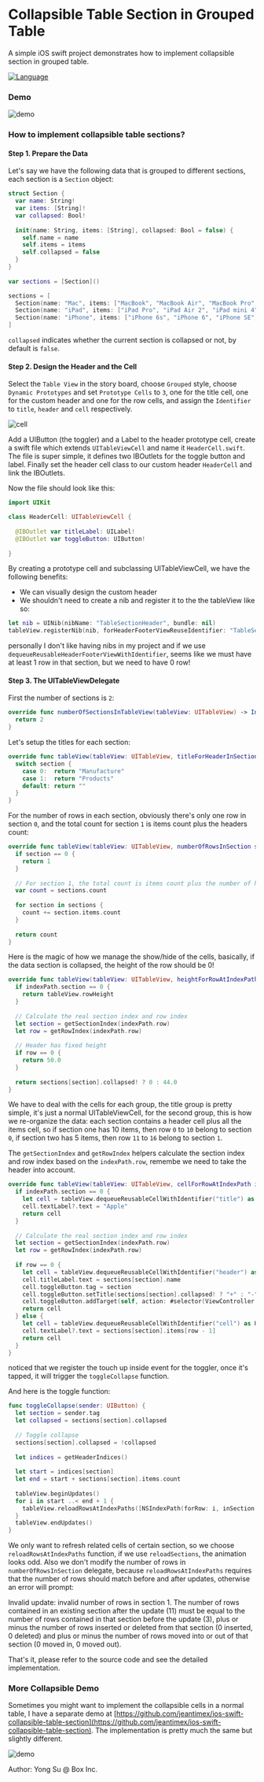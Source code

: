 # Collapsible Table Section in Grouped Table
A simple iOS swift project demonstrates how to implement collapsible section in grouped table.

[![Language](https://img.shields.io/badge/Swift-2.2-orange.svg?style=flat)]()

### Demo ###
![demo](screenshots/demo.gif)<br />

### How to implement collapsible table sections? ###

#### Step 1. Prepare the Data ####

Let's say we have the following data that is grouped to different sections, each section is a `Section` object:

```swift
struct Section {
  var name: String!
  var items: [String]!
  var collapsed: Bool!
    
  init(name: String, items: [String], collapsed: Bool = false) {
    self.name = name
    self.items = items
    self.collapsed = false
  }
}
    
var sections = [Section]()

sections = [
  Section(name: "Mac", items: ["MacBook", "MacBook Air", "MacBook Pro", "iMac", "Mac Pro", "Mac mini", "Accessories", "OS X El Capitan"]),
  Section(name: "iPad", items: ["iPad Pro", "iPad Air 2", "iPad mini 4", "Accessories"]),
  Section(name: "iPhone", items: ["iPhone 6s", "iPhone 6", "iPhone SE", "Accessories"])
]
```
`collapsed` indicates whether the current section is collapsed or not, by default is `false`.

#### Step 2. Design the Header and the Cell ####

Select the `Table View` in the story board, choose `Grouped` style, choose `Dynamic Prototypes` and set `Prototype Cells` to `3`, one for the title cell, one for the custom header and one for the row cells, and assign the `Identifier` to `title`, `header` and `cell` respectively.

![cell](screenshots/cells.png)<br />

Add a UIButton (the toggler) and a Label to the header prototype cell, create a swift file which extends `UITableViewCell` and name it `HeaderCell.swift`. The file is super simple, it defines two IBOutlets for the toggle button and label. Finally set the header cell class to our custom header `HeaderCell` and link the IBOutlets.

Now the file should look like this:

```swift
import UIKit

class HeaderCell: UITableViewCell {
    
  @IBOutlet var titleLabel: UILabel!
  @IBOutlet var toggleButton: UIButton!
    
}
```

By creating a prototype cell and subclassing UITableViewCell, we have the following benefits:
* We can visually design the custom header
* We shouldn't need to create a nib and register it to the the tableView like so:

```swift
let nib = UINib(nibName: "TableSectionHeader", bundle: nil)
tableView.registerNib(nib, forHeaderFooterViewReuseIdentifier: "TableSectionHeader")
```

personally I don't like having nibs in my project and if we use `dequeueReusableHeaderFooterViewWithIdentifier`, seems like we must have at least 1 row in that section, but we need to have 0 row!

#### Step 3. The UITableViewDelegate  ####

First the number of sections is `2`:

```swift
override func numberOfSectionsInTableView(tableView: UITableView) -> Int {
  return 2
}
```

Let's setup the titles for each section:

```swift
override func tableView(tableView: UITableView, titleForHeaderInSection section: Int) -> String? {
  switch section {
    case 0:  return "Manufacture"
    case 1:  return "Products"
    default: return ""
  }
}
```

For the number of rows in each section, obviously there's only one row in section `0`, and the total count for section `1` is items count plus the headers count:

```swift
override func tableView(tableView: UITableView, numberOfRowsInSection section: Int) -> Int {
  if section == 0 {
    return 1
  }
  
  // For section 1, the total count is items count plus the number of headers
  var count = sections.count
  
  for section in sections {
    count += section.items.count
  }
  
  return count
}
```

Here is the magic of how we manage the show/hide of the cells, basically, if the data section is collapsed, the height of the row should be 0!

```swift
override func tableView(tableView: UITableView, heightForRowAtIndexPath indexPath: NSIndexPath) -> CGFloat {
  if indexPath.section == 0 {
    return tableView.rowHeight
  }
  
  // Calculate the real section index and row index
  let section = getSectionIndex(indexPath.row)
  let row = getRowIndex(indexPath.row)
  
  // Header has fixed height
  if row == 0 {
    return 50.0
  }
  
  return sections[section].collapsed! ? 0 : 44.0
}
```

We have to deal with the cells for each group, the title group is pretty simple, it's just a normal UITableViewCell, for the second group, this is how we re-organize the data: each section contains a header cell plus all the items cell, so if section one has 10 items, then row `0` to `10` belong to section `0`, if section two has 5 items, then row `11` to `16` belong to section `1`.

The `getSectionIndex` and `getRowIndex` helpers calculate the section index and row index based on the `indexPath.row`, remembe we need to take the header into account.

```swift
override func tableView(tableView: UITableView, cellForRowAtIndexPath indexPath: NSIndexPath) -> UITableViewCell {
  if indexPath.section == 0 {
    let cell = tableView.dequeueReusableCellWithIdentifier("title") as UITableViewCell!
    cell.textLabel?.text = "Apple"
    return cell
  }
  
  // Calculate the real section index and row index
  let section = getSectionIndex(indexPath.row)
  let row = getRowIndex(indexPath.row)
  
  if row == 0 {
    let cell = tableView.dequeueReusableCellWithIdentifier("header") as! HeaderCell
    cell.titleLabel.text = sections[section].name
    cell.toggleButton.tag = section
    cell.toggleButton.setTitle(sections[section].collapsed! ? "+" : "-", forState: .Normal)
    cell.toggleButton.addTarget(self, action: #selector(ViewController.toggleCollapse), forControlEvents: .TouchUpInside)
    return cell
  } else {
    let cell = tableView.dequeueReusableCellWithIdentifier("cell") as UITableViewCell!
    cell.textLabel?.text = sections[section].items[row - 1]
    return cell
  }
}
```

noticed that we register the touch up inside event for the toggler, once it's tapped, it will trigger the `toggleCollapse` function.

And here is the toggle function:

```swift
func toggleCollapse(sender: UIButton) {
  let section = sender.tag
  let collapsed = sections[section].collapsed
  
  // Toggle collapse
  sections[section].collapsed = !collapsed
  
  let indices = getHeaderIndices()
  
  let start = indices[section]
  let end = start + sections[section].items.count
  
  tableView.beginUpdates()
  for i in start ..< end + 1 {
    tableView.reloadRowsAtIndexPaths([NSIndexPath(forRow: i, inSection: 1)], withRowAnimation: .Automatic)
  }
  tableView.endUpdates()
}
```

We only want to refresh related cells of certain section, so we choose `reloadRowsAtIndexPaths` function, if we use `reloadSections`, the animation looks odd. Also we don't modify the number of rows in `numberOfRowsInSection` delegate, because `reloadRowsAtIndexPaths` requires that the number of rows should match before and after updates, otherwise an error will prompt:

Invalid update: invalid number of rows in section 1.  The number of rows contained in an existing section after the update (11) must be equal to the number of rows contained in that section before the update (3), plus or minus the number of rows inserted or deleted from that section (0 inserted, 0 deleted) and plus or minus the number of rows moved into or out of that section (0 moved in, 0 moved out).

That's it, please refer to the source code and see the detailed implementation.

### More Collapsible Demo ###

Sometimes you might want to implement the collapsible cells in a normal table, I have a separate demo at [https://github.com/jeantimex/ios-swift-collapsible-table-section](https://github.com/jeantimex/ios-swift-collapsible-table-section). The implementation is pretty much the same but slightly different.

![demo](http://jinandsu.net/ios-swift-collapsible-table-section/demo.gif)<br />

Author: Yong Su @ Box Inc.
